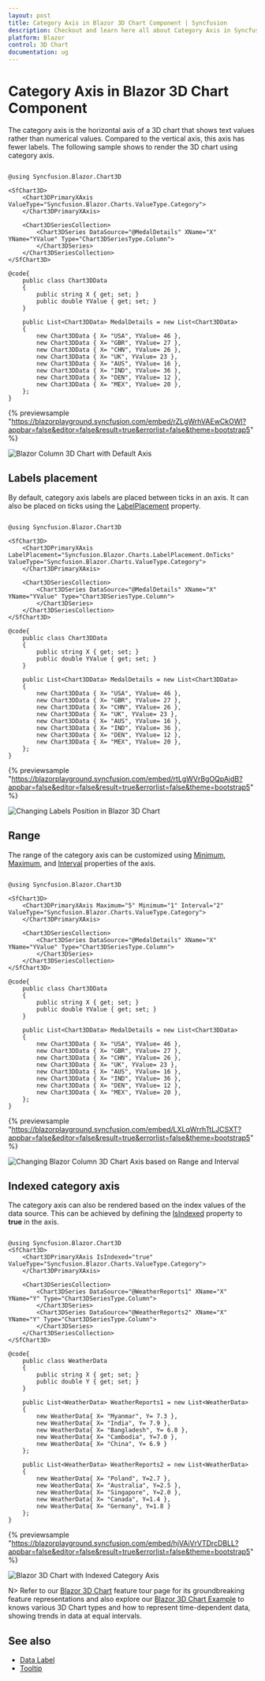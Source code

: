 ```yaml
---
layout: post
title: Category Axis in Blazor 3D Chart Component | Syncfusion
description: Checkout and learn here all about Category Axis in Syncfusion Blazor 3D Chart component and much more.
platform: Blazor
control: 3D Chart
documentation: ug
---
```


# Category Axis in Blazor 3D Chart Component

The category axis is the horizontal axis of a 3D chart that shows text values rather than numerical values. Compared to the vertical axis, this axis has fewer labels. The following sample shows to render the 3D chart using category axis.

```cshtml

@using Syncfusion.Blazor.Chart3D

<SfChart3D>
    <Chart3DPrimaryXAxis ValueType="Syncfusion.Blazor.Charts.ValueType.Category">
    </Chart3DPrimaryXAxis>

    <Chart3DSeriesCollection>
        <Chart3DSeries DataSource="@MedalDetails" XName="X" YName="YValue" Type="Chart3DSeriesType.Column">
        </Chart3DSeries>
    </Chart3DSeriesCollection>
</SfChart3D>

@code{
    public class Chart3DData
    {
        public string X { get; set; }
        public double YValue { get; set; }
    }

    public List<Chart3DData> MedalDetails = new List<Chart3DData>
	{
        new Chart3DData { X= "USA", YValue= 46 },
        new Chart3DData { X= "GBR", YValue= 27 },
        new Chart3DData { X= "CHN", YValue= 26 },
        new Chart3DData { X= "UK", YValue= 23 },
        new Chart3DData { X= "AUS", YValue= 16 },
        new Chart3DData { X= "IND", YValue= 36 },
        new Chart3DData { X= "DEN", YValue= 12 },
        new Chart3DData { X= "MEX", YValue= 20 },
    };
}

```
{% previewsample "https://blazorplayground.syncfusion.com/embed/rZLgWrhVAEwCkOWl?appbar=false&editor=false&result=true&errorlist=false&theme=bootstrap5" %}

![Blazor Column 3D Chart with Default Axis](images/category-axis/blazor-chart-default-axis.png)

## Labels placement

By default, category axis labels are placed between ticks in an axis. It can also be placed on ticks using the [LabelPlacement](https://help.syncfusion.com/cr/blazor/Syncfusion.Blazor.Charts.ChartAxis.html#Syncfusion_Blazor_Charts_ChartAxis_LabelPlacement) property.

```cshtml

@using Syncfusion.Blazor.Chart3D

<SfChart3D>
    <Chart3DPrimaryXAxis LabelPlacement="Syncfusion.Blazor.Charts.LabelPlacement.OnTicks" ValueType="Syncfusion.Blazor.Charts.ValueType.Category">
    </Chart3DPrimaryXAxis>

    <Chart3DSeriesCollection>
        <Chart3DSeries DataSource="@MedalDetails" XName="X" YName="YValue" Type="Chart3DSeriesType.Column">
        </Chart3DSeries>
    </Chart3DSeriesCollection>
</SfChart3D>

@code{
    public class Chart3DData
    {
        public string X { get; set; }
        public double YValue { get; set; }
    }
	
    public List<Chart3DData> MedalDetails = new List<Chart3DData>
	{
        new Chart3DData { X= "USA", YValue= 46 },
        new Chart3DData { X= "GBR", YValue= 27 },
        new Chart3DData { X= "CHN", YValue= 26 },
        new Chart3DData { X= "UK", YValue= 23 },
        new Chart3DData { X= "AUS", YValue= 16 },
        new Chart3DData { X= "IND", YValue= 36 },
        new Chart3DData { X= "DEN", YValue= 12 },
        new Chart3DData { X= "MEX", YValue= 20 },
    };
}

```
{% previewsample "https://blazorplayground.syncfusion.com/embed/rtLgWVrBgOQpAjdB?appbar=false&editor=false&result=true&errorlist=false&theme=bootstrap5" %}

![Changing Labels Position in Blazor 3D Chart](images/category-axis/blazor-diagram-label-position.png)

## Range

The range of the category axis can be customized using [Minimum](https://help.syncfusion.com/cr/blazor/Syncfusion.Blazor.Charts.ChartAxis.html#Syncfusion_Blazor_Charts_ChartAxis_Minimum), [Maximum](https://help.syncfusion.com/cr/blazor/Syncfusion.Blazor.Charts.ChartAxis.html#Syncfusion_Blazor_Charts_ChartAxis_Maximum), and [Interval](https://help.syncfusion.com/cr/blazor/Syncfusion.Blazor.Charts.ChartAxis.html#Syncfusion_Blazor_Charts_ChartAxis_Interval) properties of the axis.

```cshtml

@using Syncfusion.Blazor.Chart3D

<SfChart3D>
    <Chart3DPrimaryXAxis Maximum="5" Minimum="1" Interval="2" ValueType="Syncfusion.Blazor.Charts.ValueType.Category">
    </Chart3DPrimaryXAxis>

    <Chart3DSeriesCollection>
        <Chart3DSeries DataSource="@MedalDetails" XName="X" YName="YValue" Type="Chart3DSeriesType.Column">
        </Chart3DSeries>
    </Chart3DSeriesCollection>
</SfChart3D>

@code{
    public class Chart3DData
    {
        public string X { get; set; }
        public double YValue { get; set; }
    }
	
    public List<Chart3DData> MedalDetails = new List<Chart3DData>
	{
        new Chart3DData { X= "USA", YValue= 46 },
        new Chart3DData { X= "GBR", YValue= 27 },
        new Chart3DData { X= "CHN", YValue= 26 },
        new Chart3DData { X= "UK", YValue= 23 },
        new Chart3DData { X= "AUS", YValue= 16 },
        new Chart3DData { X= "IND", YValue= 36 },
        new Chart3DData { X= "DEN", YValue= 12 },
        new Chart3DData { X= "MEX", YValue= 20 },
    };
}

```
{% previewsample "https://blazorplayground.syncfusion.com/embed/LXLqWrrhTtLJCSXT?appbar=false&editor=false&result=true&errorlist=false&theme=bootstrap5" %}

![Changing Blazor Column 3D Chart Axis based on Range and Interval](images/category-axis/blazor-chart-axis-range-and-interval.png)

## Indexed category axis

The category axis can also be rendered based on the index values of the data source. This can be achieved by defining the [IsIndexed](https://help.syncfusion.com/cr/blazor/Syncfusion.Blazor.Charts.ChartAxis.html#Syncfusion_Blazor_Charts_ChartAxis_IsIndexed) property to **true** in the axis.

```cshtml

@using Syncfusion.Blazor.Chart3D
<SfChart3D>
    <Chart3DPrimaryXAxis IsIndexed="true" ValueType="Syncfusion.Blazor.Charts.ValueType.Category">
    </Chart3DPrimaryXAxis>

    <Chart3DSeriesCollection>
        <Chart3DSeries DataSource="@WeatherReports1" XName="X" YName="Y" Type="Chart3DSeriesType.Column">
        </Chart3DSeries>
        <Chart3DSeries DataSource="@WeatherReports2" XName="X" YName="Y" Type="Chart3DSeriesType.Column">
        </Chart3DSeries>
    </Chart3DSeriesCollection>
</SfChart3D>

@code{
    public class WeatherData
    {
        public string X { get; set; }
        public double Y { get; set; }
    }

    public List<WeatherData> WeatherReports1 = new List<WeatherData>
	{
        new WeatherData{ X= "Myanmar", Y= 7.3 },
        new WeatherData{ X= "India", Y= 7.9 },
        new WeatherData{ X= "Bangladesh", Y= 6.8 },
        new WeatherData{ X= "Cambodia", Y=7.0 },
        new WeatherData{ X= "China", Y= 6.9 }
    };

    public List<WeatherData> WeatherReports2 = new List<WeatherData>
	{
        new WeatherData{ X= "Poland", Y=2.7 },
        new WeatherData{ X= "Australia", Y=2.5 },
        new WeatherData{ X= "Singapore", Y=2.0 },
        new WeatherData{ X= "Canada", Y=1.4 },
        new WeatherData{ X= "Germany", Y=1.8 }
    };
}

```
{% previewsample "https://blazorplayground.syncfusion.com/embed/hjVAiVrVTDrcDBLL?appbar=false&editor=false&result=true&errorlist=false&theme=bootstrap5" %}

![Blazor 3D Chart with Indexed Category Axis](images/category-axis/blazor-chart-index-category-axis.png)

N> Refer to our [Blazor 3D Chart](https://www.syncfusion.com/blazor-components/blazor-charts) feature tour page for its groundbreaking feature representations and also explore our [Blazor 3D Chart Example](https://blazor.syncfusion.com/demos/chart/line?theme=bootstrap5) to knows various 3D Chart types and how to represent time-dependent data, showing trends in data at equal intervals.

## See also

* [Data Label](./data-labels)
* [Tooltip](./tool-tip)